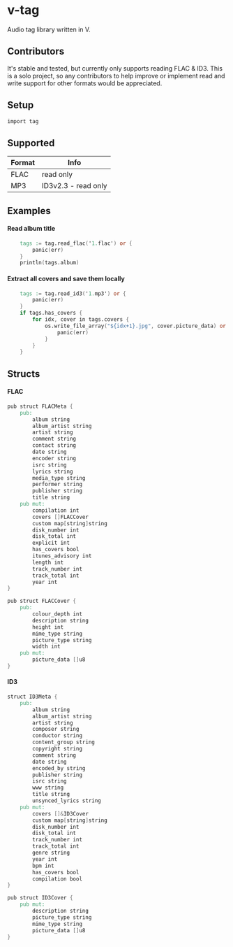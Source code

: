 # v-tag
Audio tag library written in V.


## Contributors
It's stable and tested, but currently only supports reading FLAC & ID3.
This is a solo project, so any contributors to help improve or implement read and write support for other formats would be appreciated. 

## Setup
```v
import tag
```

## Supported
|Format|Info|
| --- | --- |
|FLAC|read only
|MP3|ID3v2.3 - read only

## Examples
#### Read album title
```v
	tags := tag.read_flac('1.flac') or {
		panic(err)
	}
	println(tags.album)
```
#### Extract all covers and save them locally
```v
	tags := tag.read_id3('1.mp3') or {
		panic(err)
	}
	if tags.has_covers {
		for idx, cover in tags.covers {
			os.write_file_array("${idx+1}.jpg", cover.picture_data) or {
				panic(err)
			}
		}
	}
```

## Structs
#### FLAC
```v
pub struct FLACMeta {
	pub:
		album string
		album_artist string
		artist string
		comment string
		contact string
		date string
		encoder string
		isrc string
		lyrics string
		media_type string
		performer string
		publisher string
		title string
	pub mut:
		compilation int
		covers []FLACCover
		custom map[string]string
		disk_number int
		disk_total int
		explicit int
		has_covers bool
		itunes_advisory int
		length int
		track_number int
		track_total int
		year int
}

pub struct FLACCover {
	pub:
		colour_depth int
		description string
		height int
		mime_type string
		picture_type string
		width int
	pub mut:
		picture_data []u8
}
```
#### ID3
```v
struct ID3Meta {
	pub:
		album string
		album_artist string
		artist string
		composer string
		conductor string
		content_group string
		copyright string
		comment string
		date string
		encoded_by string
		publisher string
		isrc string
		www string
		title string
		unsynced_lyrics string	
	pub mut:
		covers []&ID3Cover
		custom map[string]string
		disk_number int
		disk_total int
		track_number int
		track_total int
		genre string
		year int
		bpm int
		has_covers bool
		compilation bool
}

pub struct ID3Cover {
	pub mut:
		description string
		picture_type string
		mime_type string
		picture_data []u8
}
```
